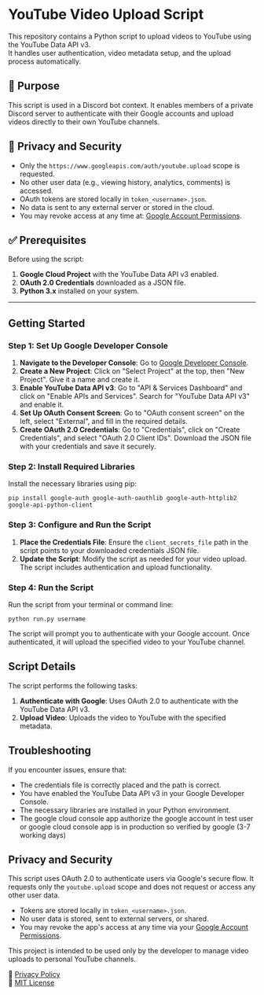 # YouTube Video Upload Script

This repository contains a Python script to upload videos to YouTube using the YouTube Data API v3.  
It handles user authentication, video metadata setup, and the upload process automatically.


## 🧩 Purpose

This script is used in a Discord bot context. It enables members of a private Discord server to authenticate with their Google accounts and upload videos directly to their own YouTube channels.


## 🔐 Privacy and Security

- Only the `https://www.googleapis.com/auth/youtube.upload` scope is requested.
- No other user data (e.g., viewing history, analytics, comments) is accessed.
- OAuth tokens are stored locally in `token_<username>.json`.
- No data is sent to any external server or stored in the cloud.
- You may revoke access at any time at: [Google Account Permissions](https://myaccount.google.com/permissions).


## ✅ Prerequisites

Before using the script:

1. **Google Cloud Project** with the YouTube Data API v3 enabled.
2. **OAuth 2.0 Credentials** downloaded as a JSON file.
3. **Python 3.x** installed on your system.

---
## Getting Started

### Step 1: Set Up Google Developer Console

1. **Navigate to the Developer Console**: Go to [Google Developer Console](https://console.developers.google.com/).
2. **Create a New Project**: Click on "Select Project" at the top, then "New Project". Give it a name and create it.
3. **Enable YouTube Data API v3**: Go to "API & Services Dashboard" and click on "Enable APIs and Services". Search for "YouTube Data API v3" and enable it.
4. **Set Up OAuth Consent Screen**: Go to "OAuth consent screen" on the left, select "External", and fill in the required details.
5. **Create OAuth 2.0 Credentials**: Go to "Credentials", click on "Create Credentials", and select "OAuth 2.0 Client IDs". Download the JSON file with your credentials and save it securely.

### Step 2: Install Required Libraries

Install the necessary libraries using pip:

`pip install google-auth google-auth-oauthlib google-auth-httplib2 google-api-python-client`

### Step 3: Configure and Run the Script

1. **Place the Credentials File**: Ensure the `client_secrets_file` path in the script points to your downloaded credentials JSON file.
2. **Update the Script**: Modify the script as needed for your video upload. The script includes authentication and upload functionality.

### Step 4: Run the Script

Run the script from your terminal or command line:

`python run.py username`

The script will prompt you to authenticate with your Google account. Once authenticated, it will upload the specified video to your YouTube channel.

## Script Details

The script performs the following tasks:

1. **Authenticate with Google**: Uses OAuth 2.0 to authenticate with the YouTube Data API v3.
2. **Upload Video**: Uploads the video to YouTube with the specified metadata.

## Troubleshooting

If you encounter issues, ensure that:

- The credentials file is correctly placed and the path is correct.
- You have enabled the YouTube Data API v3 in your Google Developer Console.
- The necessary libraries are installed in your Python environment.
- The google cloud console app authorize the google account in test user or google cloud console app is in production so verified by google (3-7 working days)


## Privacy and Security

This script uses OAuth 2.0 to authenticate users via Google's secure flow. It requests only the `youtube.upload` scope and does not request or access any other user data.

- Tokens are stored locally in `token_<username>.json`.
- No user data is stored, sent to external servers, or shared.
- You may revoke the app's access at any time via your [Google Account Permissions](https://myaccount.google.com/permissions).

This project is intended to be used only by the developer to manage video uploads to personal YouTube channels.

📃 [Privacy Policy](https://github.com/GabrielBcrd/auto_uploader_youtube/blob/main/privacy_policy.md)  
📄 [MIT License](https://github.com/GabrielBcrd/auto_uploader_youtube/blob/main/LICENSE)